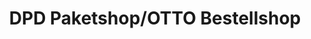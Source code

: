 ---
title: "DPD Paketshop/OTTO Bestellshop"
url: /nordhausen/dpd-paketshop-otto-bestellshop/
shop: Lebensmittel
---